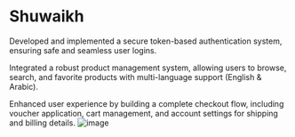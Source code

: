 # Shuwaikh

Developed and implemented a secure token-based authentication system, ensuring safe and seamless user logins.



Integrated a robust product management system, allowing users to browse, search, and favorite products with multi-language support (English & Arabic).



Enhanced user experience by building a complete checkout flow, including voucher application, cart management, and account settings for shipping and billing details.
![image](https://github.com/user-attachments/assets/2b9668a3-8d29-4791-8f61-491d1294ad47)
